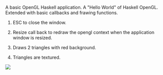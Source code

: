 A basic OpenGL Haskell application. A "Hello World" of Haskell OpenGL.  
Extended with basic callbacks and frawing functions.

1. ESC to close the window.

2. Resize call back to redraw the opengl context when the application window is resized.

3. Draws 2 triangles with red background.

4. Triangles are textured.

![](https://raw.github.com/madjestic/Haskell-OpenGL-Tutorial/master/tutorial03/output.png)
